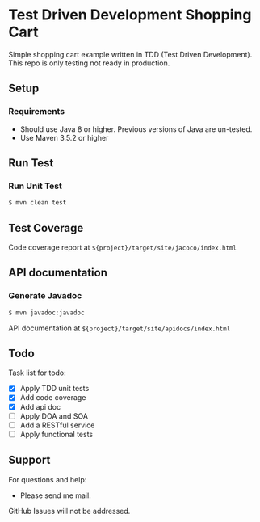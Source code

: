 # Test Driven Development Shopping Cart
Simple shopping cart example written in TDD (Test Driven Development). This repo is only testing not ready in production.

## Setup
### Requirements
* Should use Java 8 or higher. Previous versions of Java are un-tested.
* Use Maven 3.5.2 or higher


## Run Test

### Run Unit Test

```bash
$ mvn clean test
```

## Test Coverage

Code coverage report at `${project}/target/site/jacoco/index.html` 

## API documentation

### Generate Javadoc

```bash
$ mvn javadoc:javadoc
```

API documentation at `${project}/target/site/apidocs/index.html` 

## Todo
Task list for todo:
- [x] Apply TDD unit tests
- [x] Add code coverage
- [x] Add api doc
- [ ] Apply DOA and SOA
- [ ] Add a RESTful service
- [ ] Apply functional tests

## Support
For questions and help:
* Please send me mail.

GitHub Issues will not be addressed.

